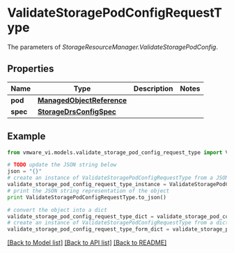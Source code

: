 # ValidateStoragePodConfigRequestType

The parameters of *StorageResourceManager.ValidateStoragePodConfig*. 

## Properties
Name | Type | Description | Notes
------------ | ------------- | ------------- | -------------
**pod** | [**ManagedObjectReference**](ManagedObjectReference.md) |  | 
**spec** | [**StorageDrsConfigSpec**](StorageDrsConfigSpec.md) |  | 

## Example

```python
from vmware_vi.models.validate_storage_pod_config_request_type import ValidateStoragePodConfigRequestType

# TODO update the JSON string below
json = "{}"
# create an instance of ValidateStoragePodConfigRequestType from a JSON string
validate_storage_pod_config_request_type_instance = ValidateStoragePodConfigRequestType.from_json(json)
# print the JSON string representation of the object
print ValidateStoragePodConfigRequestType.to_json()

# convert the object into a dict
validate_storage_pod_config_request_type_dict = validate_storage_pod_config_request_type_instance.to_dict()
# create an instance of ValidateStoragePodConfigRequestType from a dict
validate_storage_pod_config_request_type_form_dict = validate_storage_pod_config_request_type.from_dict(validate_storage_pod_config_request_type_dict)
```
[[Back to Model list]](../README.md#documentation-for-models) [[Back to API list]](../README.md#documentation-for-api-endpoints) [[Back to README]](../README.md)


